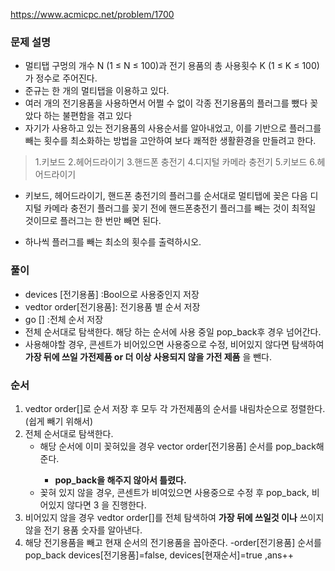 https://www.acmicpc.net/problem/1700

### 문제 설명
- 멀티탭 구멍의 개수 N (1 ≤ N ≤ 100)과 전기 용품의 총 사용횟수 K (1 ≤ K ≤ 100)가 정수로 주어진다. 
- 준규는 한 개의 멀티탭을 이용하고 있다.
- 여러 개의 전기용품을 사용하면서 어쩔 수 없이 각종 전기용품의 플러그를 뺐다 꽂았다 하는 불편함을 겪고 있다
- 자기가 사용하고 있는 전기용품의 사용순서를 알아내었고, 이를 기반으로 플러그를 빼는 횟수를 최소화하는 방법을 고안하여 보다 쾌적한 생활환경을 만들려고 한다.

 >   1.키보드
 >   2.헤어드라이기
 >   3.핸드폰 충전기
 >  4.디지털 카메라 충전기
 >  5.키보드
 >  6.헤어드라이기

 - 키보드, 헤어드라이기, 핸드폰 충전기의 플러그를 순서대로 멀티탭에 꽂은 다음 디지털 카메라 충전기 플러그를 꽂기 전에 핸드폰충전기 플러그를 빼는 것이 최적일 것이므로 플러그는 한 번만 빼면 된다. 

- 하나씩 플러그를 빼는 최소의 횟수를 출력하시오. 


### 풀이
- devices [전기용품] :Bool으로 사용중인지 저장
- vedtor <int> order[전기용품]: 전기용품 별 순서 저장
- go [] :전체 순서 저장
- 전체 순서대로 탐색한다. 해당 하는 순서에 사용 중일 pop_back후 경우 넘어간다.
- 사용해야할 경우, 콘센트가 비어있으면 사용중으로 수정, 비어있지 않다면 탐색하여 **가장 뒤에 쓰일 가전제품 or 더 이상 사용되지 않을 가전 제품** 을 뺀다.

### 순서
1.  vedtor <int> order[]로 순서 저장 후 모두 각 가전제품의 순서를 내림차순으로 정렬한다.(쉽게 빼기 위해서)
2. 전체 순서대로 탐색한다.
    - 해당 순서에 이미 꽂혀있을 경우 vector <int> order[전기용품] 순서를 pop_back해준다.
         - **pop_back을 해주지 않아서 틀렸다.**
    - 꽂혀 있지 않을 경우, 콘센트가 비여있으면 사용중으로 수정 후 pop_back, 비어있지 않다면 3 을 진행한다.
3. 비어있지 않을 경우  vedtor <int> order[]를 전체 탐색하여 **가장 뒤에 쓰일것 이나** 쓰이지 않을  전기 용품 숫자를 알아낸다.
4. 해당 전기용품을 빼고 현재 순서의 전기용품을 꼽아준다.
    -order[전기용품] 순서를 pop_back devices[전기용품]=false, devices[현재순서]=true ,ans++ 



